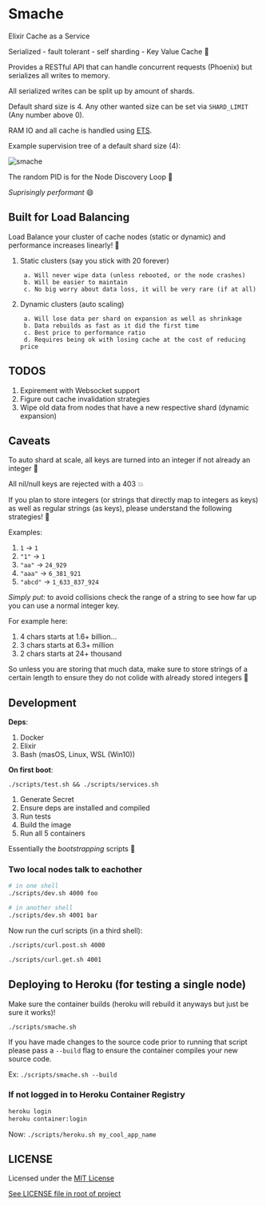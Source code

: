 # Smache

Elixir Cache as a Service

Serialized - fault tolerant - self sharding - Key Value Cache :rocket:

Provides a RESTful API that can handle concurrent requests (Phoenix) but serializes all writes to memory.

All serialized writes can be split up by amount of shards.

Default shard size is 4. Any other wanted size can be set via `SHARD_LIMIT` (Any number above 0).

RAM IO and all cache is handled using [ETS](https://elixir-lang.org/getting-started/mix-otp/ets.html).

Example supervision tree of a default shard size (4):

![smache](https://user-images.githubusercontent.com/9837366/38791748-07b6a3c8-410f-11e8-9b31-f1a0daa752df.png)

The random PID is for the Node Discovery Loop :pray:

_Suprisingly performant_ :smile:

## Built for Load Balancing

Load Balance your cluster of cache nodes (static or dynamic) and performance increases linearly! :tada:

1. Static clusters (say you stick with 20 forever)

        a. Will never wipe data (unless rebooted, or the node crashes)
        b. Will be easier to maintain
        c. No big worry about data loss, it will be very rare (if at all)

2. Dynamic clusters (auto scaling)

        a. Will lose data per shard on expansion as well as shrinkage
        b. Data rebuilds as fast as it did the first time
        c. Best price to performance ratio
        d. Requires being ok with losing cache at the cost of reducing price

## TODOS

1. Expirement with Websocket support
2. Figure out cache invalidation strategies
3. Wipe old data from nodes that have a new respective shard (dynamic expansion)

## Caveats

To auto shard at scale, all keys are turned into an integer if not already an integer :thinking:

All nil/null keys are rejected with a 403 :boom:

If you plan to store integers (or strings that directly map to integers as keys) as well as regular strings (as keys), please understand the following strategies! :thinking:

Examples:

1. `1` -> `1`
2. `"1"` -> `1`
3. `"aa"` -> `24_929`
4. `"aaa"` -> `6_381_921`
5. `"abcd"` -> `1_633_837_924`

_Simply put:_ to avoid collisions check the range of a string to see how far up you can use a normal integer key.

For example here:

1. 4 chars starts at 1.6+ billion...
1. 3 chars starts at 6.3+ million
1. 2 chars starts at 24+ thousand

So unless you are storing that much data, make sure to store strings of a certain length to ensure they do not colide with already stored integers :pray:

## Development

**Deps**:

1. Docker
1. Elixir
1. Bash (masOS, Linux, WSL (Win10))

**On first boot**:

`./scripts/test.sh && ./scripts/services.sh`

1. Generate Secret
1. Ensure deps are installed and compiled
1. Run tests
1. Build the image
1. Run all 5 containers

Essentially the _bootstrapping_ scripts :rocket:

### Two local nodes talk to eachother

```bash
# in one shell
./scripts/dev.sh 4000 foo

# in another shell
./scripts/dev.sh 4001 bar
```

Now run the curl scripts (in a third shell):

```bash
./scripts/curl.post.sh 4000

./scripts/curl.get.sh 4001
```

## Deploying to Heroku (for testing a single node)

Make sure the container builds (heroku will rebuild it anyways but just be sure it works)!

`./scripts/smache.sh`

If you have made changes to the source code prior to running that script please pass a `--build` flag to ensure the container compiles your new source code.

Ex: `./scripts/smache.sh --build`

### If not logged in to Heroku Container Registry

```bash
heroku login
heroku container:login
```

Now: `./scripts/heroku.sh my_cool_app_name`
<!--

## Deploying to Digital Ocean/Vultr/EC2

Make sure you have Docker and docker-compose!
Make sure you have your ssh key as an authorized key for your target node!

### Build the release with Docker

1. In one shell: `./scripts/docker.release.sh`
1. In another shell (once release is built): `./scripts/docker.copy.release.sh`
1. Grab tarball and scp: `scp -r ./smache.tar.gz user@<target_ip>:/home/user`
1. SSH into your server: `ssh user@<target_ip>`
1. Unpack the tarball: `tar -xzf smache.tar.gz`
1. Run the server:

        a. As a Daemon: `PORT=<port> ./bin/smache start`
        b. In the foreground: `PORT=<port> ./bin/smache foreground`
        c. In interactive mode: `PORT=<port> ./bin/smache console`

## Current Benchmarks

On a single shard (so imagine just one ets table)

~13k req/s in an Alpine Docker Container running on Ubuntu 4.10 in production mode on a 2 Core Intel i7 from 2013

**CPU Info**

```bash
Model name:          Intel(R) Core(TM) i7-4558U CPU @ 2.80GHz
CPU(s):              4
On-line CPU(s) list: 0-3
Thread(s) per core:  2
Core(s) per socket:  2
Socket(s):           1
```

### To run benchmarks

You will need two tabs/panes/shell for this:

1. Build the container and run it: `./scripts/test.sh`
2. Wait for: `Attaching to smache_prod_1`
3. Run the bench suite in a different shell/pane/tab: `./scripts/bench.sh`

        a. To keep changes in git HEAD pass the `-c` flag
        b. Ex: `./scripts/bench.sh -c`
        c. Otherwise the `.results.log` file will be checked out
-->

## LICENSE

Licensed under the [MIT License](https://choosealicense.com/licenses/mit/)

[See LICENSE file in root of project](https://github.com/selfup/smache/blob/master/LICENSE)
